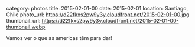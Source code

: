 category: photos 
title: 2015-02-01-00
date: 2015-02-01
location: Santiago, Chile
photo_url: https://d22fkxs2pw9y3y.cloudfront.net/2015-02-01-00.jpg
thumbnail_url: https://d22fkxs2pw9y3y.cloudfront.net/2015-02-01-00-thumbnail.webp

Vamos ver o que as americas têm para dar! 